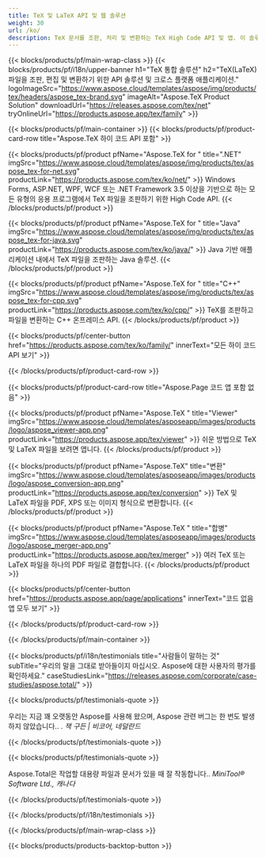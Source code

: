 ```yaml
---
title: TeX 및 LaTeX API 및 웹 솔루션
weight: 30
url: /ko/
description: TeX 문서를 조판, 처리 및 변환하는 TeX High Code API 및 앱. 이 솔루션은 또한 PDF, EPS, SVG 및 대부분의 이미지 형식을 출력 형식으로 지원합니다.
---
```


{{< blocks/products/pf/main-wrap-class >}}
{{< blocks/products/pf/i18n/upper-banner h1="TeX 통합 솔루션" h2="TeX(LaTeX) 파일을 조판, 편집 및 변환하기 위한 API 솔루션 및 크로스 플랫폼 애플리케이션." logoImageSrc="https://www.aspose.cloud/templates/aspose/img/products/tex/headers/aspose_tex-brand.svg" imageAlt="Aspose.TeX Product Solution" downloadUrl="https://releases.aspose.com/tex/net" tryOnlineUrl="https://products.aspose.app/tex/family" >}}

{{< blocks/products/pf/main-container >}}
{{< blocks/products/pf/product-card-row title="Aspose.TeX 하이 코드 API 포함" >}}

{{< blocks/products/pf/product pfName="Aspose.TeX for " title=".NET" imgSrc="https://www.aspose.cloud/templates/aspose/img/products/tex/aspose_tex-for-net.svg" productLink="https://products.aspose.com/tex/ko/net/" >}}
Windows Forms, ASP.NET, WPF, WCF 또는 .NET Framework 3.5 이상을 기반으로 하는 모든 유형의 응용 프로그램에서 TeX 파일을 조판하기 위한 High Code API.
{{< /blocks/products/pf/product >}}

{{< blocks/products/pf/product pfName="Aspose.TeX for " title="Java" imgSrc="https://www.aspose.cloud/templates/aspose/img/products/tex/aspose_tex-for-java.svg" productLink="https://products.aspose.com/tex/ko/java/" >}}
Java 기반 애플리케이션 내에서 TeX 파일을 조판하는 Java 솔루션.
{{< /blocks/products/pf/product >}}

{{< blocks/products/pf/product pfName="Aspose.TeX for " title="C++" imgSrc="https://www.aspose.cloud/templates/aspose/img/products/tex/aspose_tex-for-cpp.svg" productLink="https://products.aspose.com/tex/ko/cpp/" >}}
TeX를 조판하고 파일을 변환하는 C++ 온프레미스 API.
{{< /blocks/products/pf/product >}}

{{< blocks/products/pf/center-button href="https://products.aspose.com/tex/ko/family/" innerText="모든 하이 코드 API 보기" >}}

{{< /blocks/products/pf/product-card-row >}}

{{< blocks/products/pf/product-card-row title="Aspose.Page 코드 앱 포함 없음" >}}

{{< blocks/products/pf/product pfName="Aspose.TeX " title="Viewer" imgSrc="https://www.aspose.cloud/templates/asposeapp/images/products/logo/aspose_viewer-app.png" productLink="https://products.aspose.app/tex/viewer" >}}
쉬운 방법으로 TeX 및 LaTeX 파일을 보려면 엽니다.
{{< /blocks/products/pf/product >}}

{{< blocks/products/pf/product pfName="Aspose.TeX" title="변환" imgSrc="https://www.aspose.cloud/templates/asposeapp/images/products/logo/aspose_conversion-app.png" productLink="https://products.aspose.app/tex/conversion" >}}
TeX 및 LaTeX 파일을 PDF, XPS 또는 이미지 형식으로 변환합니다.
{{< /blocks/products/pf/product >}}

{{< blocks/products/pf/product pfName="Aspose.TeX " title="합병" imgSrc="https://www.aspose.cloud/templates/asposeapp/images/products/logo/aspose_merger-app.png" productLink="https://products.aspose.app/tex/merger" >}}
여러 TeX 또는 LaTeX 파일을 하나의 PDF 파일로 결합합니다.
{{< /blocks/products/pf/product >}}

{{< blocks/products/pf/center-button href="https://products.aspose.app/page/applications" innerText="코드 없음 앱 모두 보기" >}}

{{< /blocks/products/pf/product-card-row >}}

{{< /blocks/products/pf/main-container >}}

{{< blocks/products/pf/i18n/testimonials title="사람들이 말하는 것" subTitle="우리의 말을 그대로 받아들이지 마십시오. Aspose에 대한 사용자의 평가를 확인하세요." caseStudiesLink="https://releases.aspose.com/corporate/case-studies/aspose.total/" >}}

{{< blocks/products/pf/testimonials-quote >}}
<p class="first">
 우리는 지금 꽤 오랫동안 Aspose를 사용해 왔으며, Aspose 관련 버그는 한 번도 발생하지 않았습니다.. .
 <em>
  잭 구든 | 비코어, 네덜란드
 </em>
</p>

{{< /blocks/products/pf/testimonials-quote >}}

{{< blocks/products/pf/testimonials-quote >}}
<p class="second">
 Aspose.Total은 작업할 대용량 파일과 문서가 있을 때 잘 작동합니다..
 <em>
  MiniTool® Software Ltd., 캐나다
 </em>
</p>

{{< /blocks/products/pf/testimonials-quote >}}

{{< /blocks/products/pf/i18n/testimonials >}}

{{< /blocks/products/pf/main-wrap-class >}}

{{< blocks/products/products-backtop-button >}}
